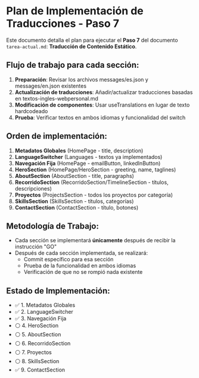 # Plan de Implementación de Traducciones - Paso 7

Este documento detalla el plan para ejecutar el **Paso 7** del documento `tarea-actual.md`: **Traducción de Contenido Estático**.

## Flujo de trabajo para cada sección:

1. **Preparación**: Revisar los archivos messages/es.json y messages/en.json existentes
2. **Actualización de traducciones**: Añadir/actualizar traducciones basadas en textos-ingles-webpersonal.md
3. **Modificación de componentes**: Usar useTranslations en lugar de texto hardcodeado
4. **Prueba**: Verificar textos en ambos idiomas y funcionalidad del switch

## Orden de implementación:

1. **Metadatos Globales** (HomePage - title, description)
2. **LanguageSwitcher** (Languages - textos ya implementados)
3. **Navegación Fija** (HomePage - emailButton, linkedInButton)
4. **HeroSection** (HomePage/HeroSection - greeting, name, taglines)
5. **AboutSection** (AboutSection - title, paragraphs)
6. **RecorridoSection** (RecorridoSection/TimelineSection - títulos, descripciones)
7. **Proyectos** (ProjectsSection - todos los proyectos por categoría)
8. **SkillsSection** (SkillsSection - títulos, categorías)
9. **ContactSection** (ContactSection - título, botones)

## Metodología de Trabajo:

- Cada sección se implementará **únicamente** después de recibir la instrucción "GO"
- Después de cada sección implementada, se realizará:
  - Commit específico para esa sección
  - Prueba de la funcionalidad en ambos idiomas
  - Verificación de que no se rompió nada existente

## Estado de Implementación:

- ✅ 1. Metadatos Globales
- ✅ 2. LanguageSwitcher
- ✅ 3. Navegación Fija
- ⚪ 4. HeroSection
- ⚪ 5. AboutSection
- ⚪ 6. RecorridoSection
- ⚪ 7. Proyectos
- ⚪ 8. SkillsSection
- ✅ 9. ContactSection 